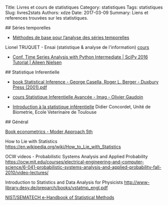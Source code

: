 Title: Livres et cours de statistiques
Category: statistiques
Tags: statistiques
Slug: livres2stats
Authors: xdze
Date: 2017-03-09
Summary: Liens et references trouvées sur les statistiques.




## Séries temporelles

- [Méthodes de base pour l’analyse des séries temporelles](http://www.ensai.fr/files/_media/documents/Enseignants%20chercheurs%20-%20doctorants/ltruquet%20-%20documents/CoursseriestempCHAP1.pdf)

Lionel TRUQUET - Ensai (statistique & analyse de l'information)
[cours](http://www.ensai.fr/enseignant-en/alias/lionel-truquet-55.html#horizontalTab2)

- [Conf. Time Series Analysis with Python Intermediate | SciPy 2016 Tutorial | Aileen Nielsen](https://www.youtube.com/watch?v=JNfxr4BQrLk&list=PLYx7XA2nY5Gf37zYZMw6OqGFRPjB1jCy6&index=2&t=565s)


## Statistique Inferentielle

- [book Statistical Inference - George Casella, Roger L. Berger - Duxbury Press (2001).pdf](http://people.unica.it/musio/files/2008/10/Casella-Berger.pdf)


- [cours Statistique Inferentielle Avancée - Imag - Olivier Gaudoin](http://www-ljk.imag.fr/membres/Olivier.Gaudoin/SIA.pdf)

- [Introduction à la statistique inférentielle](http://www.biostat.envt.fr/spip/IMG/pdf/cours1.pdf)
Didier Concordet, Unité de Biometrie, Ecole Veterinaire de Toulouse


## Général

[Book econometrics - Moder Approach 5th](http://economics.ut.ac.ir/documents/3030266/14100645/Jeffrey_M._Wooldridge_Introductory_Econometrics_A_Modern_Approach__2012.pdf)


How to Lie with Statistics
https://en.wikipedia.org/wiki/How_to_Lie_with_Statistics

OCW videos - Probabilistic Systems Analysis and Applied Probability
https://ocw.mit.edu/courses/electrical-engineering-and-computer-science/6-041-probabilistic-systems-analysis-and-applied-probability-fall-2010/video-lectures/


Introduction to Statistics and Data
Analysis for Physicists
http://www-library.desy.de/preparch/books/vstatmp_engl.pdf


[NIST/SEMATECH e-Handbook of Statistical Methods]( http://www.itl.nist.gov/div898/handbook/ )
